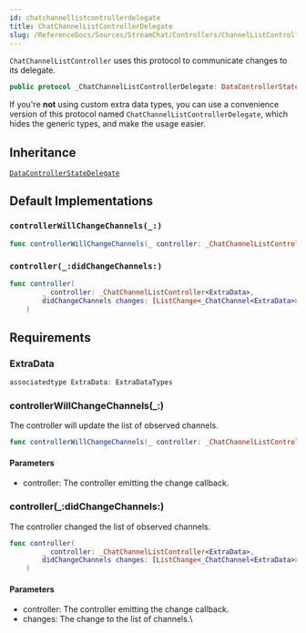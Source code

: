 ```yaml
---
id: chatchannellistcontrollerdelegate 
title: ChatChannelListControllerDelegate
slug: /ReferenceDocs/Sources/StreamChat/Controllers/ChannelListController/chatchannellistcontrollerdelegate
---
```


`ChatChannelListController` uses this protocol to communicate changes to its delegate.

``` swift
public protocol _ChatChannelListControllerDelegate: DataControllerStateDelegate 
```

If you're **not** using custom extra data types, you can use a convenience version of this protocol
named `ChatChannelListControllerDelegate`, which hides the generic types, and make the usage easier.

## Inheritance

[`DataControllerStateDelegate`](../DataControllerStateDelegate)

## Default Implementations

### `controllerWillChangeChannels(_:)`

``` swift
func controllerWillChangeChannels(_ controller: _ChatChannelListController<ExtraData>) 
```

### `controller(_:didChangeChannels:)`

``` swift
func controller(
        _ controller: _ChatChannelListController<ExtraData>,
        didChangeChannels changes: [ListChange<_ChatChannel<ExtraData>>]
    ) 
```

## Requirements

### ExtraData

``` swift
associatedtype ExtraData: ExtraDataTypes
```

### controllerWillChangeChannels(\_:​)

The controller will update the list of observed channels.

``` swift
func controllerWillChangeChannels(_ controller: _ChatChannelListController<ExtraData>)
```

#### Parameters

  - controller: The controller emitting the change callback.

### controller(\_:​didChangeChannels:​)

The controller changed the list of observed channels.

``` swift
func controller(
        _ controller: _ChatChannelListController<ExtraData>,
        didChangeChannels changes: [ListChange<_ChatChannel<ExtraData>>]
    )
```

#### Parameters

  - controller: The controller emitting the change callback.
  - changes: The change to the list of channels.\\
